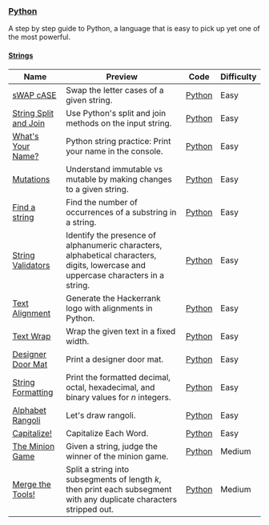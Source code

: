 ### [Python](https://www.hackerrank.com/domains/python)
A step by step guide to Python, a language that is easy to pick up yet one of the most powerful.

#### [Strings](https://www.hackerrank.com/domains/python/py-strings)

Name | Preview | Code | Difficulty
---- | ------- | ---- | ----------
[sWAP cASE](https://www.hackerrank.com/challenges/swap-case)|Swap the letter cases of a given string.|[Python](swap-case.py)|Easy
[String Split and Join](https://www.hackerrank.com/challenges/python-string-split-and-join)|Use Python's split and join methods on the input string.|[Python](python-string-split-and-join.py)|Easy
[What's Your Name?](https://www.hackerrank.com/challenges/whats-your-name)|Python string practice: Print your name in the console.|[Python](whats-your-name.py)|Easy
[Mutations](https://www.hackerrank.com/challenges/python-mutations)|Understand immutable vs mutable by making changes to a given string.|[Python](python-mutations.py)|Easy
[Find a string](https://www.hackerrank.com/challenges/find-a-string)|Find the number of occurrences of a substring in a string.|[Python](find-a-string.py)|Easy
[String Validators](https://www.hackerrank.com/challenges/string-validators)|Identify the presence of alphanumeric characters, alphabetical characters, digits, lowercase and uppercase characters in a string.|[Python](string-validators.py)|Easy
[Text Alignment](https://www.hackerrank.com/challenges/text-alignment)|Generate the Hackerrank logo with alignments in Python.|[Python](text-alignment.py)|Easy
[Text Wrap](https://www.hackerrank.com/challenges/text-wrap)|Wrap the given text in a fixed width.|[Python](text-wrap.py)|Easy
[Designer Door Mat](https://www.hackerrank.com/challenges/designer-door-mat)|Print a designer door mat.|[Python](designer-door-mat.py)|Easy
[String Formatting](https://www.hackerrank.com/challenges/python-string-formatting)|Print the formatted decimal, octal, hexadecimal, and binary values for $n$ integers.|[Python](python-string-formatting.py)|Easy
[Alphabet Rangoli](https://www.hackerrank.com/challenges/alphabet-rangoli)|Let's draw rangoli.|[Python](alphabet-rangoli.py)|Easy
[Capitalize!](https://www.hackerrank.com/challenges/capitalize)|Capitalize Each Word.|[Python](capitalize.py)|Easy
[The Minion Game](https://www.hackerrank.com/challenges/the-minion-game)|Given a string, judge the winner of the minion game.|[Python](the-minion-game.py)|Medium
[Merge the Tools!](https://www.hackerrank.com/challenges/merge-the-tools)|Split a string into subsegments of length $k$, then print each subsegment with any duplicate characters stripped out.|[Python](merge-the-tools.py)|Medium

